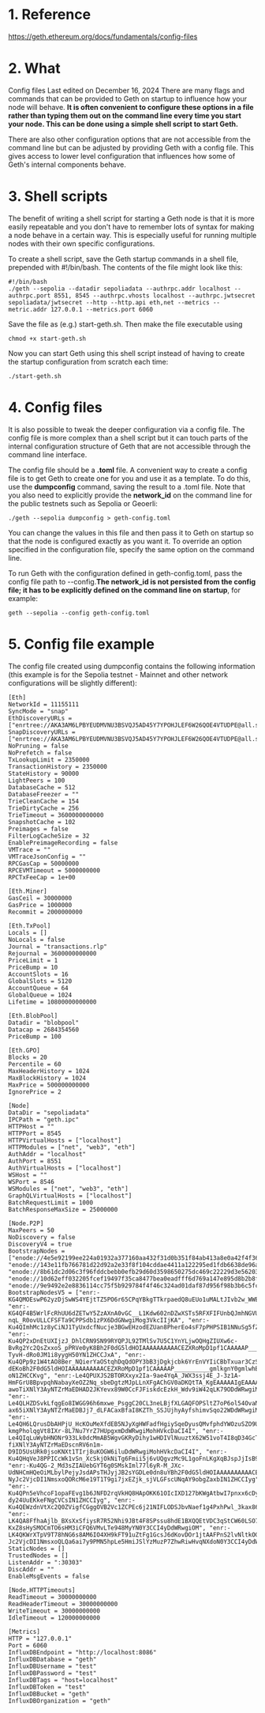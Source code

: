 # 1. Reference
https://geth.ethereum.org/docs/fundamentals/config-files


# 2. What

Config files
Last edited on December 16, 2024
There are many flags and commands that can be provided to Geth on startup to influence how your node will behave. **It is often convenient to configure these options in a file rather than typing them out on the command line every time you start your node. This can be done using a simple shell script to start Geth.**

There are also other configuration options that are not accessible from the command line but can be adjusted by providing Geth with a config file. This gives access to lower level configuration that influences how some of Geth's internal components behave.


# 3. Shell scripts

The benefit of writing a shell script for starting a Geth node is that it is more easily repeatable and you don't have to remember lots of syntax for making a node behave in a certain way. This is especially useful for running multiple nodes with their own specific configurations.

To create a shell script, save the Geth startup commands in a shell file, prepended with #!/bin/bash. The contents of the file might look like this:

```
#!/bin/bash
./geth --sepolia --datadir sepoliadata --authrpc.addr localhost --authrpc.port 8551, 8545 --authrpc.vhosts localhost --authrpc.jwtsecret sepoliadata/jwtsecret --http --http.api eth,net --metrics --metric.addr 127.0.0.1 --metrics.port 6060
```

Save the file as (e.g.) start-geth.sh. Then make the file executable using

```
chmod +x start-geth.sh
```

Now you can start Geth using this shell script instead of having to create the startup configuration from scratch each time:

```
./start-geth.sh
```


# 4. Config files

It is also possible to tweak the deeper configuration via a config file. The config file is more complex than a shell script but it can touch parts of the internal configuration structure of Geth that are not accessible through the command line interface.

The config file should be a **.toml** file. A convenient way to create a config file is to get Geth to create one for you and use it as a template. To do this, use the **dumpconfig** command, saving the result to a .toml file. Note that you also need to explicitly provide the **network_id** on the command line for the public testnets such as Sepolia or Geoerli:

```
./geth --sepolia dumpconfig > geth-config.toml
```

You can change the values in this file and then pass it to Geth on startup so that the node is configured exactly as you want it. To override an option specified in the configuration file, specify the same option on the command line.

To run Geth with the configuration defined in geth-config.toml, pass the config file path to --config.**The network_id is not persisted from the config file; it has to be explicitly defined on the command line on startup**, for example:

```
geth --sepolia --config geth-config.toml
```


# 5. Config file example
The config file created using dumpconfig contains the following information (this example is for the Sepolia testnet - Mainnet and other network configurations will be slightly different):

```
[Eth]
NetworkId = 11155111
SyncMode = "snap"
EthDiscoveryURLs = ["enrtree://AKA3AM6LPBYEUDMVNU3BSVQJ5AD45Y7YPOHJLEF6W26QOE4VTUDPE@all.sepolia.ethdisco.net"]
SnapDiscoveryURLs = ["enrtree://AKA3AM6LPBYEUDMVNU3BSVQJ5AD45Y7YPOHJLEF6W26QOE4VTUDPE@all.sepolia.ethdisco.net"]
NoPruning = false
NoPrefetch = false
TxLookupLimit = 2350000
TransactionHistory = 2350000
StateHistory = 90000
LightPeers = 100
DatabaseCache = 512
DatabaseFreezer = ""
TrieCleanCache = 154
TrieDirtyCache = 256
TrieTimeout = 3600000000000
SnapshotCache = 102
Preimages = false
FilterLogCacheSize = 32
EnablePreimageRecording = false
VMTrace = ""
VMTraceJsonConfig = ""
RPCGasCap = 50000000
RPCEVMTimeout = 5000000000
RPCTxFeeCap = 1e+00

[Eth.Miner]
GasCeil = 30000000
GasPrice = 1000000
Recommit = 2000000000

[Eth.TxPool]
Locals = []
NoLocals = false
Journal = "transactions.rlp"
Rejournal = 3600000000000
PriceLimit = 1
PriceBump = 10
AccountSlots = 16
GlobalSlots = 5120
AccountQueue = 64
GlobalQueue = 1024
Lifetime = 10800000000000

[Eth.BlobPool]
Datadir = "blobpool"
Datacap = 2684354560
PriceBump = 100

[Eth.GPO]
Blocks = 20
Percentile = 60
MaxHeaderHistory = 1024
MaxBlockHistory = 1024
MaxPrice = 500000000000
IgnorePrice = 2

[Node]
DataDir = "sepoliadata"
IPCPath = "geth.ipc"
HTTPHost = ""
HTTPPort = 8545
HTTPVirtualHosts = ["localhost"]
HTTPModules = ["net", "web3", "eth"]
AuthAddr = "localhost"
AuthPort = 8551
AuthVirtualHosts = ["localhost"]
WSHost = ""
WSPort = 8546
WSModules = ["net", "web3", "eth"]
GraphQLVirtualHosts = ["localhost"]
BatchRequestLimit = 1000
BatchResponseMaxSize = 25000000

[Node.P2P]
MaxPeers = 50
NoDiscovery = false
DiscoveryV4 = true
BootstrapNodes = ["enode://4e5e92199ee224a01932a377160aa432f31d0b351f84ab413a8e0a42f4f36476f8fb1cbe914af0d9aef0d51665c214cf653c651c4bbd9d5550a934f241f1682b@138.197.51.181:30303", "enode://143e11fb766781d22d92a2e33f8f104cddae4411a122295ed1fdb6638de96a6ce65f5b7c964ba3763bba27961738fef7d3ecc739268f3e5e771fb4c87b6234ba@146.190.1.103:30303", "enode://8b61dc2d06c3f96fddcbebb0efb29d60d3598650275dc469c22229d3e5620369b0d3dedafd929835fe7f489618f19f456fe7c0df572bf2d914a9f4e006f783a9@170.64.250.88:30303", "enode://10d62eff032205fcef19497f35ca8477bea0eadfff6d769a147e895d8b2b8f8ae6341630c645c30f5df6e67547c03494ced3d9c5764e8622a26587b083b028e8@139.59.49.206:30303", "enode://9e9492e2e8836114cc75f5b929784f4f46c324ad01daf87d956f98b3b6c5fcba95524d6e5cf9861dc96a2c8a171ea7105bb554a197455058de185fa870970c7c@138.68.123.152:30303"]
BootstrapNodesV5 = ["enr:-KG4QMOEswP62yzDjSwWS4YEjtTZ5PO6r65CPqYBkgTTkrpaedQ8uEUo1uMALtJIvb2w_WWEVmg5yt1UAuK1ftxUU7QDhGV0aDKQu6TalgMAAAD__________4JpZIJ2NIJpcIQEnfA2iXNlY3AyNTZrMaEDfol8oLr6XJ7FsdAYE7lpJhKMls4G_v6qQOGKJUWGb_uDdGNwgiMog3VkcIIjKA", "enr:-KG4QF4B5WrlFcRhUU6dZETwY5ZzAXnA0vGC__L1Kdw602nDZwXSTs5RFXFIFUnbQJmhNGVU6OIX7KVrCSTODsz1tK4DhGV0aDKQu6TalgMAAAD__________4JpZIJ2NIJpcIQExNYEiXNlY3AyNTZrMaECQmM9vp7KhaXhI-nqL_R0ovULLCFSFTa9CPPSdb1zPX6DdGNwgiMog3VkcIIjKA", "enr:-Ku4QImhMc1z8yCiNJ1TyUxdcfNucje3BGwEHzodEZUan8PherEo4sF7pPHPSIB1NNuSg5fZy7qFsjmUKs2ea1Whi0EBh2F0dG5ldHOIAAAAAAAAAACEZXRoMpD1pf1CAAAAAP__________gmlkgnY0gmlwhBLf22SJc2VjcDI1NmsxoQOVphkDqal4QzPMksc5wnpuC3gvSC8AfbFOnZY_On34wIN1ZHCCIyg", "enr:-Ku4QP2xDnEtUXIjzJ_DhlCRN9SN99RYQPJL92TMlSv7U5C1YnYLjwOQHgZIUXw6c-BvRg2Yc2QsZxxoS_pPRVe0yK8Bh2F0dG5ldHOIAAAAAAAAAACEZXRoMpD1pf1CAAAAAP__________gmlkgnY0gmlwhBLf22SJc2VjcDI1NmsxoQMeFF5GrS7UZpAH2Ly84aLK-TyvH-dRo0JM1i8yygH50YN1ZHCCJxA", "enr:-Ku4QPp9z1W4tAO8Ber_NQierYaOStqhDqQdOPY3bB3jDgkjcbk6YrEnVYIiCBbTxuar3CzS528d2iE7TdJsrL-dEKoBh2F0dG5ldHOIAAAAAAAAAACEZXRoMpD1pf1CAAAAAP__________gmlkgnY0gmlwhBLf22SJc2VjcDI1NmsxoQMw5fqqkw2hHC4F5HZZDPsNmPdB1Gi8JPQK7pRc9XHh-oN1ZHCCKvg", "enr:-Le4QPUXJS2BTORXxyx2Ia-9ae4YqA_JWX3ssj4E_J-3z1A-HmFGrU8BpvpqhNabayXeOZ2Nq_sbeDgtzMJpLLnXFgAChGV0aDKQtTA_KgEAAAAAIgEAAAAAAIJpZIJ2NIJpcISsaa0Zg2lwNpAkAIkHAAAAAPA8kv_-awoTiXNlY3AyNTZrMaEDHAD2JKYevx89W0CcFJFiskdcEzkH_Wdv9iW42qLK79ODdWRwgiMohHVkcDaCI4I", "enr:-Le4QLHZDSvkLfqgEo8IWGG96h6mxwe_PsggC20CL3neLBjfXLGAQFOPSltZ7oP6ol54OvaNqO02Rnvb8YmDR274uq8ChGV0aDKQtTA_KgEAAAAAIgEAAAAAAIJpZIJ2NIJpcISLosQxg2lwNpAqAX4AAAAAAPA8kv_-ax65iXNlY3AyNTZrMaEDBJj7_dLFACaxBfaI8KZTh_SSJUjhyAyfshimvSqo22WDdWRwgiMohHVkcDaCI4I", "enr:-Le4QH6LQrusDbAHPjU_HcKOuMeXfdEB5NJyXgHWFadfHgiySqeDyusQMvfphdYWOzuSZO9Uq2AMRJR5O4ip7OvVma8BhGV0aDKQtTA_KgEAAAAAIgEAAAAAAIJpZIJ2NIJpcISLY9ncg2lwNpAkAh8AgQIBAAAAAAAAAAmXiXNlY3AyNTZrMaECDYCZTZEksF-kmgPholqgVt8IXr-8L7Nu7YrZ7HUpgxmDdWRwgiMohHVkcDaCI4I", "enr:-Le4QIqLuWybHNONr933Lk0dcMmAB5WgvGKRyDihy1wHDIVlNuuztX62W51voT4I8qD34GcTEOTmag1bcdZ_8aaT4NUBhGV0aDKQtTA_KgEAAAAAIgEAAAAAAIJpZIJ2NIJpcISLY04ng2lwNpAkAh8AgAIBAAAAAAAAAA-fiXNlY3AyNTZrMaEDscnRV6n1m-D9ID5UsURk0jsoKNXt1TIrj8uKOGW6iluDdWRwgiMohHVkcDaCI4I", "enr:-Ku4QHqVeJ8PPICcWk1vSn_XcSkjOkNiTg6Fmii5j6vUQgvzMc9L1goFnLKgXqBJspJjIsB91LTOleFmyWWrFVATGngBh2F0dG5ldHOIAAAAAAAAAACEZXRoMpC1MD8qAAAAAP__________gmlkgnY0gmlwhAMRHkWJc2VjcDI1NmsxoQKLVXFOhp2uX6jeT0DvvDpPcU8FWMjQdR4wMuORMhpX24N1ZHCCIyg", "enr:-Ku4QG-2_Md3sZIAUebGYT6g0SMskIml77l6yR-M_JXc-UdNHCmHQeOiMLbylPejyJsdAPsTHJyjJB2sYGDLe0dn8uYBh2F0dG5ldHOIAAAAAAAAAACEZXRoMpC1MD8qAAAAAP__________gmlkgnY0gmlwhBLY-NyJc2VjcDI1NmsxoQORcM6e19T1T9gi7jxEZjk_sjVLGFscUNqAY9obgZaxbIN1ZHCCIyg", "enr:-Ku4QPn5eVhcoF1opaFEvg1b6JNFD2rqVkHQ8HApOKK61OIcIXD127bKWgAtbwI7pnxx6cDyk_nI88TrZKQaGMZj0q0Bh2F0dG5ldHOIAAAAAAAAAACEZXRoMpC1MD8qAAAAAP__________gmlkgnY0gmlwhDayLMaJc2VjcDI1NmsxoQK2sBOLGcUb4AwuYzFuAVCaNHA-dy24UuEKkeFNgCVCsIN1ZHCCIyg", "enr:-Ku4QEWzdnVtXc2Q0ZVigfCGggOVB2Vc1ZCPEc6j21NIFLODSJbvNaef1g4PxhPwl_3kax86YPheFUSLXPRs98vvYsoBh2F0dG5ldHOIAAAAAAAAAACEZXRoMpC1MD8qAAAAAP__________gmlkgnY0gmlwhDZBrP2Jc2VjcDI1NmsxoQM6jr8Rb1ktLEsVcKAPa08wCsKUmvoQ8khiOl_SLozf9IN1ZHCCIyg", "enr:-LK4QA8FfhaAjlb_BXsXxSfiysR7R52Nhi9JBt4F8SPssu8hdE1BXQQEtVDC3qStCW60LSO7hEsVHv5zm8_6Vnjhcn0Bh2F0dG5ldHOIAAAAAAAAAACEZXRoMpC1MD8qAAAAAP__________gmlkgnY0gmlwhAN4aBKJc2VjcDI1NmsxoQJerDhsJ-KxZ8sHySMOCmTO6sHM3iCFQ6VMvLTe948MyYN0Y3CCI4yDdWRwgiOM", "enr:-LK4QKWrXTpV9T78hNG6s8AM6IO4XH9kFT91uZtFg1GcsJ6dKovDOr1jtAAFPnS2lvNltkOGA9k29BUN7lFh_sjuc9QBh2F0dG5ldHOIAAAAAAAAAACEZXRoMpC1MD8qAAAAAP__________gmlkgnY0gmlwhANAdd-Jc2VjcDI1NmsxoQLQa6ai7y9PMN5hpLe5HmiJSlYzMuzP7ZhwRiwHvqNXdoN0Y3CCI4yDdWRwgiOM"]
StaticNodes = []
TrustedNodes = []
ListenAddr = ":30303"
DiscAddr = ""
EnableMsgEvents = false

[Node.HTTPTimeouts]
ReadTimeout = 30000000000
ReadHeaderTimeout = 30000000000
WriteTimeout = 30000000000
IdleTimeout = 120000000000

[Metrics]
HTTP = "127.0.0.1"
Port = 6060
InfluxDBEndpoint = "http://localhost:8086"
InfluxDBDatabase = "geth"
InfluxDBUsername = "test"
InfluxDBPassword = "test"
InfluxDBTags = "host=localhost"
InfluxDBToken = "test"
InfluxDBBucket = "geth"
InfluxDBOrganization = "geth"

```
